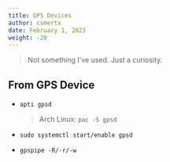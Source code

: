 ```yaml
---
title: GPS Devices
author: csmertx
date: February 1, 2023
weight: -20
---
```


> Not something I've used. Just a curiosity.

## From GPS Device
- ```apti gpsd```

    > Arch Linux: ```pac -S gpsd```

- ```sudo systemctl start/enable gpsd```

- ```gpspipe -R/-r/-w```
